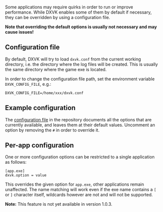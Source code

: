 Some applications may require quirks in order to run or improve performance. While DXVK enables some of them by default if necessary, they can be overridden by using a configuration file.

**Note that overriding the default options is usually not necessary and may cause issues!**

## Configuration file
By default, DXVK will try to load `dxvk.conf` from the current working directory, i.e. the directory where the log files will be created. This is usually the same directory where the game exe is located.

In order to change the configuration file path, set the environment variable `DXVK_CONFIG_FILE`, e.g.:
```
DXVK_CONFIG_FILE=/home/xxx/dxvk.conf
```

## Example configuration
The [configuration file](https://github.com/doitsujin/dxvk/blob/master/dxvk.conf) in the repository documents all the options that are currently available, and leaves them at their default values. Uncomment an option by removing the `#` in order to override it.

## Per-app configuration
One or more configuration options can be restricted to a single application as follows:
```
[app.exe]
dxvk.option = value
```
This overrides the given option for `app.exe`, other applications remain unaffected. The name matching will work even if the exe name contains a `[` or `]` character itself, wildcards however are not and will not be supported.

**Note:** This feature is not yet available in version 1.0.3.